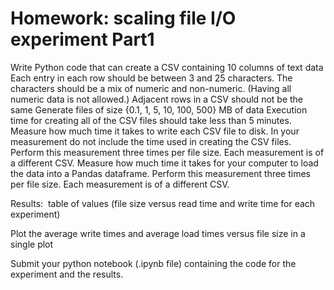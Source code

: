 # Homework: scaling file I/O experiment Part1


Write Python code that can create a CSV containing 10 columns of text data
Each entry in each row should be between 3 and 25 characters. The characters should be a mix of numeric and non-numeric. (Having all numeric data is not allowed.)
Adjacent rows in a CSV should not be the same
Generate files of size {0.1, 1, 5, 10, 100, 500} MB of data
Execution time for creating all of the CSV files should take less than 5 minutes.
Measure how much time it takes to write each CSV file to disk. In your measurement do not include the time used in creating the CSV files. Perform this measurement three times per file size. Each measurement is of a different CSV.
Measure how much time it takes for your computer to load the data into a Pandas dataframe. Perform this measurement three times per file size. Each measurement is of a different CSV.


Results: 
table of values (file size versus read time and write time for each experiment) 

Plot the average write times and average load times versus file size in a single plot


Submit your python notebook (.ipynb file) containing the code for the experiment and the results. 
